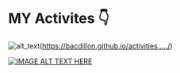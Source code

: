 # MY Activites 👇
![alt_text](https://github.com/bacdillon/activities...../blob/main/img/project%20gallery.jpg)(https://bacdillon.github.io/activities...../)

[![IMAGE ALT TEXT HERE](https://github.com/bacdillon/UiPath/blob/main/CRM%20Alfred%20Bot/img/Alfred%20Action.jpg)](https://youtu.be/KPr6PRxbiIo)
